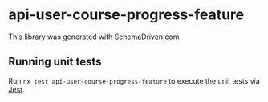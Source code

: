 
# api-user-course-progress-feature

This library was generated with SchemaDriven.com

## Running unit tests

Run `nx test api-user-course-progress-feature` to execute the unit tests via [Jest](https://jestjs.io).

